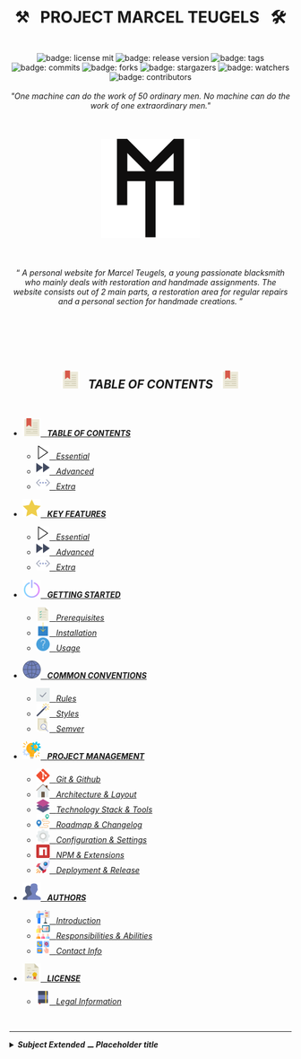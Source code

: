 <h1 class="hero__subject--root" align="center">
  ⚒️ &nbsp; <b>PROJECT MARCEL TEUGELS</b> &nbsp; 🛠️
</h1>
<br />
<div class="hero__github-badges" align="center">
  <img
    src="https://img.shields.io/badge/License-mit__blue?labelColor=181717&style=flat&logo=Github&logoColor=#181717"
    alt="badge: license mit"
    title="license: mit"
  />
  <img
    src="https://img.shields.io/badge/Release-none-yellow?labelColor=181717&style=flat&logo=Github&logoColor=#181717"
    alt="badge: release version"
    title="release version"
  />
  <img
    src="https://img.shields.io/badge/Tags-none-yellow?labelColor=181717&style=flat&logo=Github&logoColor=#181717"
    alt="badge: tags"
    title="tags"
  />
  <img
    src="https://img.shields.io/badge/Commits-100-whitesmoke?labelColor=181717&style=flat&logo=Github&logoColor=#181717"
    alt="badge: commits"
    title="commits"
  />
  <img
    src="https://img.shields.io/badge/Forks-0-whitesmoke?labelColor=181717&style=flat&logo=Github&logoColor=#181717"
    alt="badge: forks"
    title="forks"
  />
  <img
    src="https://img.shields.io/badge/Stars-5-whitesmoke?labelColor=181717&style=flat&logo=Github&logoColor=#181717"
    alt="badge: stargazers"
    title="stargazers"
  />
  <img
    src="https://img.shields.io/badge/Watchers-5-whitesmoke?labelColor=181717&style=flat&logo=Github&logoColor=#181717"
    alt="badge: watchers"
    title="watchers"
  />
  <img
    src="https://img.shields.io/badge/Contributors-5-whitesmoke?labelColor=181717&style=flat&logo=Github&logoColor=#181717"
    alt="badge: contributors"
    title="contributors"
  />
<div />
<div align="left"><div/>
<br />

<div class="hero__main--root" align="center">
  <i>"One machine can do the work of 50 ordinary men.</i>
  <i>No machine can do the work of one extraordinary men."</i>
  <br />
  <br />
  <br />
  <br />
  <img
  src="../../../assets/media/icons/icons__marcel-teugels-logo--improved.svg"
  alt="marcel teugels logo"
  width="35%"
  />
  <br />
  <br />
  <br />
  <br />
  <q>
    <i>
    A personal website for Marcel Teugels, a young passionate blacksmith who mainly deals with restoration and handmade assignments.
    The website consists out of 2 main parts, a restoration area for regular repairs and a personal section for handmade creations.
    <i/>
  </q>
  <br/>
  <br/>
</div>

<br/>
<br/>
<br/>
<br/>
<h2 class="heading__subcat-title--root---v01" align="center">
  <img src="../../../assets/media/icons/vendors/flat__bookmark--2.svg" width="32px" /> &nbsp;
  <b>TABLE OF CONTENTS</b> &nbsp;
  <img src="../../../assets/media/icons/vendors/flat__bookmark--2.svg" width="32px" />
</h2>
<br/>

- [<img src="../../../assets/media/icons/vendors/flat__bookmark--2.svg" width="32px" /> &nbsp; **TABLE OF CONTENTS** <!-- {#root-toc} -->](./../readme/table-of-contents/)

  - [<img src="../../../assets/media/icons/vendors/flat__play-button.svg" width="24px" /> &nbsp; _Essential_ <!-- {#toc-essential} -->](./../readme/table-of-contents/essential/)
  - [<img src="../../../assets/media/icons/vendors/flat__fast-forward.svg" width="24px" /> &nbsp; _Advanced_ <!-- {#toc-advanced} -->](./../readme/table-of-contents/advanced/)
  - [<img src="../../../assets/media/icons/vendors/flat__more.svg" width="24px" /> &nbsp; _Extra_ <!-- {#toc-extra} -->](./../readme/table-of-contents/extra/)

- [<img src="../../../assets/media/icons/vendors/flat__star.svg" width="32px" /> &nbsp; **KEY FEATURES** <!-- {#root-feat} -->](./../readme/key-features/)

  - [<img src="../../../assets/media/icons/vendors/flat__play-button.svg" width="24px" /> &nbsp; _Essential_ <!-- {#feat-essential} -->](./../readme/key-features/essential)
  - [<img src="../../../assets/media/icons/vendors/flat__fast-forward.svg" width="24px" /> &nbsp; _Advanced_ <!-- {#feat-advanced} -->](./../readme/key-features/advanced)
  - [<img src="../../../assets/media/icons/vendors/flat__more.svg" width="24px" /> &nbsp; _Extra_ <!-- {#feat-extra} -->](./../readme/key-features/extra)

- [<img src="../../../assets/media/icons/vendors/flat__power-button.svg" width="32px" /> &nbsp; **GETTING STARTED** <!-- {#root-started} -->](./../readme/getting-started/)

  - [<img src="../../../assets/media/icons/vendors/flat__list.svg" width="24px" /> &nbsp; _Prerequisites_ <!-- {#started-prereq} -->](./../readme/getting-started/prerequisites)
  - [<img src="../../../assets/media/icons/vendors/flat__download.svg" width="24px" /> &nbsp; _Installation_ <!-- {#started-install} -->](./../readme/getting-started/installation)
  - [<img src="../../../assets/media/icons/vendors/flat__info.svg" width="24px" /> &nbsp; _Usage_ <!-- {#started-usage} -->](./../readme/getting-started/usage)

- [<img src="../../../assets/media/icons/vendors/flat__internet.svg" width="32px" /> &nbsp; **COMMON CONVENTIONS** <!-- {#root-com-convens} -->](./../readme/common-conventions/)

  - [<img src="../../../assets/media/icons/vendors/flat__checked.svg" width="24px" /> &nbsp; _Rules_ <!-- {#com-convens-rules} -->](./../readme/common-conventions/rules)
  - [<img src="../../../assets/media/icons/vendors/flat__magic-wand.svg" width="24px" /> &nbsp; _Styles_ <!-- {#com-convens-styles} -->](./../readme/common-conventions/styles)
  - [<img src="../../../assets/media/icons/vendors/flat__file.svg" width="24px" /> &nbsp; _Semver_ <!-- {#com-convens-semver} -->](./../readme/common-conventions/semver)

- [<img src="../../../assets/media/icons/vendors/flat__project-management.svg" width="32px" /> &nbsp; **PROJECT MANAGEMENT** <!-- {#root-project-mgmt} -->](./../readme/project-management/)

  - [<img src="../../../assets/media/icons/vendors/si__git.svg" width="24px" /> &nbsp; _Git & Github_ <!-- {#project-mgmt-git} -->](./../readme/project-management/git-&-github/)
  - [<img src="../../../assets/media/icons/vendors/flat__home.svg" width="24px" /> &nbsp; _Architecture & Layout_ <!-- {#project-mgmt-architecture} -->](./../readme/project-management/architecture-&-layout)
  - [<img src="../../../assets/media/icons/vendors/flat__layers.svg" width="24px" /> &nbsp; _Technology Stack & Tools_ <!-- {#project-mgmt-tech-stack} -->](./../readme/project-management/technology-stack-&-tools)
  - [<img src="../../../assets/media/icons/vendors/flat__route.svg" width="24px" /> &nbsp; _Roadmap & Changelog_ <!-- {#project-mgmt-roadmap} -->](./../readme/project-management/roadmap-&-changelog)
  - [<img src="../../../assets/media/icons/vendors/flat__config.svg" width="24px" /> &nbsp; _Configuration & Settings_ <!-- {#project-mgmt-config} -->](./../readme/project-management/configuration-&-settings)
  - [<img src="../../../assets/media/icons/vendors/si__npm.svg" width="24px" /> &nbsp; _NPM & Extensions_ <!-- {#project-mgmt-npm} -->](./../readme/project-management/npm-&-extensions)
  - [<img src="../../../assets/media/icons/vendors/flat__shuttle.svg" width="24px" /> &nbsp; _Deployment & Release_ <!-- {#project-mgmt-deployment} -->](./../readme/project-management/deployment-&-release)

- [<img src="../../../assets/media/icons/vendors/flat__users.svg" width="32px" /> &nbsp; **AUTHORS** <!-- {#root-authors} -->](./../readme/authors/)

  - [<img src="../../../assets/media/icons/vendors/flat__presentation.svg" width="24px" /> &nbsp; _Introduction_ <!-- {#authors-} -->](./../readme/authors/introduction)
  - [<img src="../../../assets/media/icons/vendors/flat__presentation--2.svg" width="24px" /> &nbsp; _Responsibilities & Abilities_ <!-- {#authors-respons} -->](./../readme/authors/responsibilities-&-abilities)
  - [<img src="../../../assets/media/icons/vendors/flat__communicate.svg" width="24px" /> &nbsp; _Contact Info_ <!-- {#authors-contact-info} -->](./../readme/authors/contact-info)

- [<img src="../../../assets/media/icons/vendors/flat__diploma.svg" width="32px" /> &nbsp; **LICENSE** <!-- {#root-license} -->](./../readme/license/)

  - [<img src="../../../assets/media/icons/vendors/flat__notebook.svg" width="24px" /> &nbsp; _Legal Information_ <!-- {#license-legal-info} -->](./../readme/license/legal-information)

<br/>

---

<details>
  <summary><b>Subject Extended ⚊ Placeholder title</b></summary>

---

<br/>

Occaecat occaecat enim sint adipisicing amet pariatur. Reprehenderit id nisi incididunt labore dolor id. Voluptate proident tempor incididunt quis consequat nostrud. Aliquip enim magna excepteur aliqua magna. Incididunt enim quis elit cillum deserunt.

<br/>

</details>

